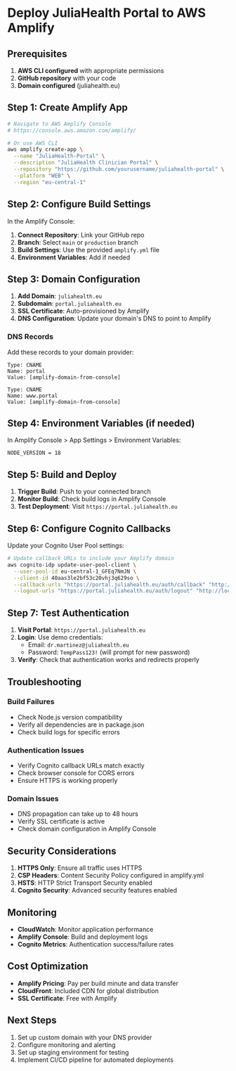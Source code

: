 # Deploy JuliaHealth Portal to AWS Amplify

## Prerequisites

1. **AWS CLI configured** with appropriate permissions
2. **GitHub repository** with your code
3. **Domain configured** (juliahealth.eu)

## Step 1: Create Amplify App

```bash
# Navigate to AWS Amplify Console
# https://console.aws.amazon.com/amplify/

# Or use AWS CLI
aws amplify create-app \
  --name "JuliaHealth-Portal" \
  --description "JuliaHealth Clinician Portal" \
  --repository "https://github.com/yourusername/juliahealth-portal" \
  --platform "WEB" \
  --region "eu-central-1"
```

## Step 2: Configure Build Settings

In the Amplify Console:

1. **Connect Repository**: Link your GitHub repo
2. **Branch**: Select `main` or `production` branch
3. **Build Settings**: Use the provided `amplify.yml` file
4. **Environment Variables**: Add if needed

## Step 3: Domain Configuration

1. **Add Domain**: `juliahealth.eu`
2. **Subdomain**: `portal.juliahealth.eu`
3. **SSL Certificate**: Auto-provisioned by Amplify
4. **DNS Configuration**: Update your domain's DNS to point to Amplify

### DNS Records

Add these records to your domain provider:

```
Type: CNAME
Name: portal
Value: [amplify-domain-from-console]

Type: CNAME  
Name: www.portal
Value: [amplify-domain-from-console]
```

## Step 4: Environment Variables (if needed)

In Amplify Console > App Settings > Environment Variables:

```
NODE_VERSION = 18
```

## Step 5: Build and Deploy

1. **Trigger Build**: Push to your connected branch
2. **Monitor Build**: Check build logs in Amplify Console
3. **Test Deployment**: Visit `https://portal.juliahealth.eu`

## Step 6: Configure Cognito Callbacks

Update your Cognito User Pool settings:

```bash
# Update callback URLs to include your Amplify domain
aws cognito-idp update-user-pool-client \
  --user-pool-id eu-central-1_GFEq7NmJN \
  --client-id 40aas3le2bf53c20vhj3q629so \
  --callback-urls "https://portal.juliahealth.eu/auth/callback" "http://localhost:5173/auth/callback" \
  --logout-urls "https://portal.juliahealth.eu/auth/logout" "http://localhost:5173/auth/logout"
```

## Step 7: Test Authentication

1. **Visit Portal**: `https://portal.juliahealth.eu`
2. **Login**: Use demo credentials:
   - Email: `dr.martinez@juliahealth.eu`
   - Password: `TempPass123!` (will prompt for new password)
3. **Verify**: Check that authentication works and redirects properly

## Troubleshooting

### Build Failures

- Check Node.js version compatibility
- Verify all dependencies are in package.json
- Check build logs for specific errors

### Authentication Issues

- Verify Cognito callback URLs match exactly
- Check browser console for CORS errors
- Ensure HTTPS is working properly

### Domain Issues

- DNS propagation can take up to 48 hours
- Verify SSL certificate is active
- Check domain configuration in Amplify Console

## Security Considerations

1. **HTTPS Only**: Ensure all traffic uses HTTPS
2. **CSP Headers**: Content Security Policy configured in amplify.yml
3. **HSTS**: HTTP Strict Transport Security enabled
4. **Cognito Security**: Advanced security features enabled

## Monitoring

- **CloudWatch**: Monitor application performance
- **Amplify Console**: Build and deployment logs
- **Cognito Metrics**: Authentication success/failure rates

## Cost Optimization

- **Amplify Pricing**: Pay per build minute and data transfer
- **CloudFront**: Included CDN for global distribution
- **SSL Certificate**: Free with Amplify

## Next Steps

1. Set up custom domain with your DNS provider
2. Configure monitoring and alerting
3. Set up staging environment for testing
4. Implement CI/CD pipeline for automated deployments 